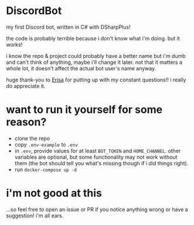 # DiscordBot
my first Discord bot, written in C# with DSharpPlus!

the code is probably terrible because i don't know what i'm doing. but it works!

i know the repo & project could probably have a better name but i'm dumb and can't think of anything, maybe i'll change it later. not that it matters a whole lot, it doesn't affect the actual bot user's name anyway.

huge thank-you to [Erisa](https://github.com/Erisa) for putting up with my constant questions!! i really do appreciate it.

# want to run it yourself for some reason?
- clone the repo
- copy `.env-example` to `.env`
- in `.env`, provide values for at least `BOT_TOKEN` and `HOME_CHANNEL`. other variables are optional, but some functionality may not work without them (the bot should tell you what's missing though if i did things right).
 - run `docker-compose up -d`

 # i'm not good at this
 ...so feel free to open an issue or PR if you notice anything wrong or have a suggestion! i'm all ears.